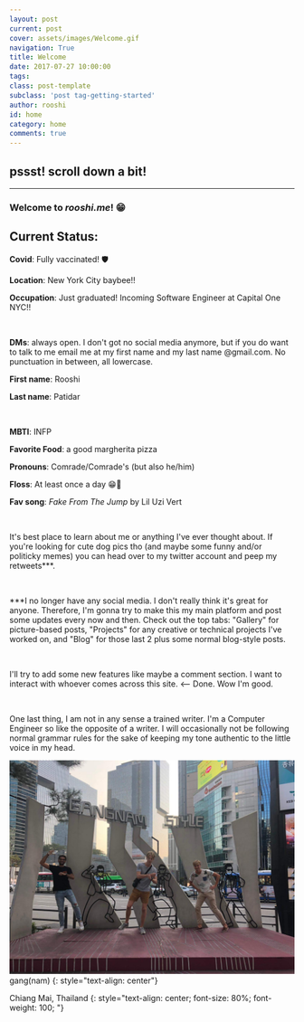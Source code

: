 ```yaml
---
layout: post
current: post
cover: assets/images/Welcome.gif
navigation: True
title: Welcome
date: 2017-07-27 10:00:00
tags: 
class: post-template
subclass: 'post tag-getting-started'
author: rooshi
id: home
category: home
comments: true
---
```

## pssst! scroll down a bit!

-----------------------





### Welcome to ***rooshi.me***! 😁

## Current Status: 



**Covid**: Fully vaccinated! 🛡️

**Location**: New York City baybee!!

**Occupation**: Just graduated! Incoming Software Engineer at Capital One NYC!!

<br>

**DMs**: always open. I don't got no social media anymore, but if you do want to talk to me email me at my first name and my last name @gmail.com. No punctuation in between, all lowercase.

**First name**: Rooshi

**Last name**: Patidar

<br>

**MBTI**: INFP

**Favorite Food**: a good margherita pizza

**Pronouns**: Comrade/Comrade's (but also he/him)

**Floss**: At least once a day 😁🦷

**Fav song**: *Fake From The Jump* by Lil Uzi Vert

<br>

It's best place to learn about me or anything I've ever thought about. If you're looking for cute dog pics tho (and maybe some funny and/or politicky memes) you can head over to my twitter account and peep my retweets***.

<br>

***I no longer have any social media. I don't really think it's great for anyone. Therefore, I'm gonna try to make this my main platform and post some updates every now and then. Check out the top tabs: "Gallery" for picture-based posts, "Projects" for any creative or technical projects I've worked on, and "Blog" for those last 2 plus some normal blog-style posts.

<br>

I'll try to add some new features like maybe a comment section. I want to interact with whoever comes across this site. <-- Done. Wow I'm good.

<br>

One last thing, I am not in any sense a trained writer. I'm a Computer Engineer so like the opposite of a writer. I will occasionally not be following normal grammar rules for the sake of keeping my tone authentic to the little voice in my head.

![](/assets/images/gangnam.jpg)gang(nam)
{: style="text-align: center"}

Chiang Mai, Thailand
{: style="text-align: center; font-size: 80%; font-weight: 100; "}

<br>